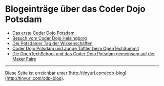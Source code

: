 Blogeinträge über das Coder Dojo Potsdam
========================================

- [Das erste Coder Dojo Potsdam](erster-coder-dojo-potsdam.md)
- [Besuch vom Coder Dojo Helsingborg](sechstes-coder-dojo-potsdam.md)
- [Der Potsdamer Tag der Wissenschaften](16tes-coder-dojo-potsdam.md)
- [Coder Dojo Potsdam und Junge Tüftler beim OpenTechSummit](das-coder-dojo-beim-opentechsummit.md)
- [Die OpenTechSchool und das Coder Dojo Potsdam gemeinsam auf der Maker Faire](opentechschool-und-coder-dojo-potsdam-auf-der-maker-faire.md)

------

Diese Seite ist erreichbar unter [http://tinyurl.com/cdp-blog](http://tinyurl.com/cdp-blog).
